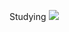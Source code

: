 Studying
<img src="https://velog.io/@leejinseok0614/badge/Firebase-FFCA28?style=flat-square&logo=firebase&logoColor=white"/>
